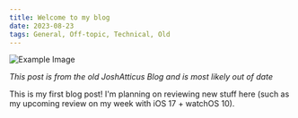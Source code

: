 ```yaml
---
title: Welcome to my blog
date: 2023-08-23
tags: General, Off-topic, Technical, Old
---
```

![Example Image](assets/DSCF2077.JPG)

*This post is from the old JoshAtticus Blog and is most likely out of date*

This is my first blog post! I'm planning on reviewing new stuff here (such as my upcoming review on my week with iOS 17 + watchOS 10).